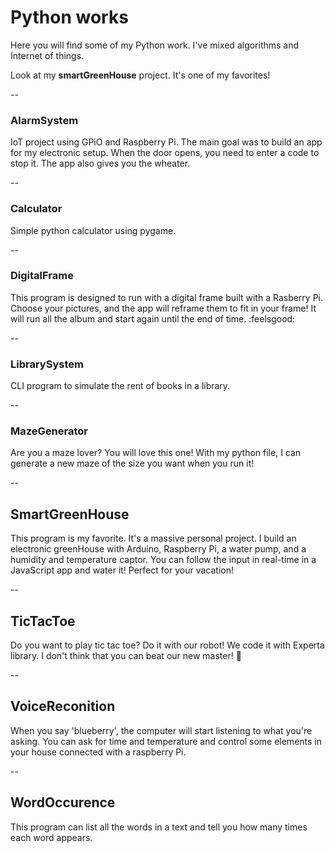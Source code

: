 # Python works

Here you will find some of my Python work. I've mixed algorithms and Internet of things.

Look at my **smartGreenHouse** project. It's one of my favorites! 

-- 

### AlarmSystem

IoT project using GPiO and Raspberry Pi. The main goal was to build an app for my electronic setup. 
When the door opens, you need to enter a code to stop it. 
The app also gives you the wheater. 

--

### Calculator

Simple python calculator using pygame. 

--

### DigitalFrame

This program is designed to run with a digital frame built with a Rasberry Pi. 
Choose your pictures, and the app will reframe them to fit in your frame! It will run all the album and start again until the end of time. :feelsgood:

-- 

### LibrarySystem

CLI program to simulate the rent of books in a library. 

--

### MazeGenerator

Are you a maze lover? You will love this one! With my python file, I can generate a new maze of the size you want when you run it!

-- 

## SmartGreenHouse

This program is my favorite. It's a massive personal project. I build an electronic greenHouse with Arduino, Raspberry Pi, a water pump, and a humidity and temperature captor. You can follow the input in real-time in a JavaScript app and water it! Perfect for your vacation!

--

## TicTacToe

Do you want to play tic tac toe? Do it with our robot! We code it with Experta library. I don't think that you can beat our new master! :robot:

--

## VoiceReconition

When you say 'blueberry', the computer will start listening to what you're asking. You can ask for time and temperature and control some elements in your house connected with a raspberry Pi.

--

## WordOccurence

This program can list all the words in a text and tell you how many times each word appears. 
